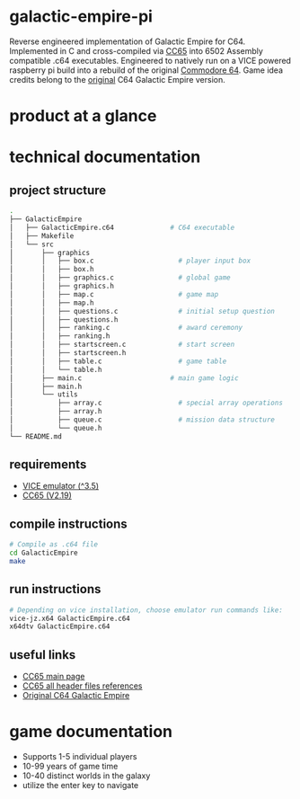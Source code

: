 # galactic-empire-pi
Reverse engineered implementation of Galactic Empire for C64. Implemented in C and cross-compiled via [CC65](https://cc65.github.io/) into 6502 Assembly compatible .c64 executables. Engineered to natively run on a VICE powered raspberry pi build into a rebuild of the original [Commodore 64](https://en.wikipedia.org/wiki/Commodore_64). Game idea credits belong to the [original](http://www.gamebase64.com/game.php?id=9564) C64 Galactic Empire version.

# product at a glance


# technical documentation
## project structure
```bash
.
├── GalacticEmpire
│   ├── GalacticEmpire.c64              # C64 executable
│   ├── Makefile
│   └── src                                     
│       ├── graphics                    
│       │   ├── box.c                     # player input box
│       │   ├── box.h     
│       │   ├── graphics.c                # global game
│       │   ├── graphics.h
│       │   ├── map.c                     # game map
│       │   ├── map.h
│       │   ├── questions.c               # initial setup question
│       │   ├── questions.h       
│       │   ├── ranking.c                 # award ceremony
│       │   ├── ranking.h
│       │   ├── startscreen.c             # start screen
│       │   ├── startscreen.h
│       │   ├── table.c                   # game table
│       │   └── table.h
│       ├── main.c                      # main game logic
│       ├── main.h
│       └── utils
│           ├── array.c                   # special array operations
│           ├── array.h
│           ├── queue.c                   # mission data structure 
│           └── queue.h
└── README.md
```

## requirements
- [VICE emulator (^3.5)](https://vice-emu.sourceforge.io/)
- [CC65 (V2.19)](https://www.cc65.org/)

## compile instructions
```bash
# Compile as .c64 file
cd GalacticEmpire
make
```

## run instructions
```bash
# Depending on vice installation, choose emulator run commands like:
vice-jz.x64 GalacticEmpire.c64
x64dtv GalacticEmpire.c64
```


## useful links
- [CC65 main page](https://cc65.github.io/)
- [CC65 all header files references](https://www.cc65.org/doc/funcref.html#toc2)
- [Original C64 Galactic Empire](http://www.gamebase64.com/game.php?id=9564)

# game documentation
- Supports 1-5 individual players
- 10-99 years of game time
- 10-40 distinct worlds in the galaxy
- utilize the enter key to navigate